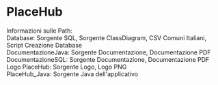 # PlaceHub

Informazioni sulle Path:  
Database: Sorgente SQL, Sorgente ClassDiagram, CSV Comuni Italiani, Script Creazione Database  
DocumentazioneJava: Sorgente Documentazione, Documentazione PDF  
DocumentazioneSQL: Sorgente Documentazione, Documentazione PDF  
Logo PlaceHub: Sorgente Logo, Logo PNG  
PlaceHub_Java: Sorgente Java dell'applicativo